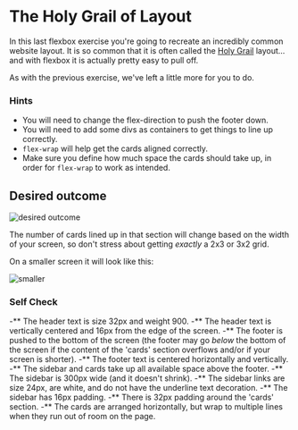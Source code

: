 # The Holy Grail of Layout

In this last flexbox exercise you're going to recreate an incredibly common website layout. It is so common that it is often called the [Holy Grail](https://www.google.com/search?q=holy+grail+layout&tbm=isch&sclient=img) layout... and with flexbox it is actually pretty easy to pull off.

As with the previous exercise, we've left a little more for you to do.

### Hints
- You will need to change the flex-direction to push the footer down.
- You will need to add some divs as containers to get things to line up correctly.
- `flex-wrap` will help get the cards aligned correctly.
-  Make sure you define how much space the cards should take up, in order for `flex-wrap` to work as intended.

## Desired outcome

![desired outcome](./desired-outcome.png)

The number of cards lined up in that section will change based on the width of your screen, so don't stress about getting _exactly_ a 2x3 or 3x2 grid.

On a smaller screen it will look like this:

![smaller](./desired-outcome-smaller.png)

### Self Check
-** The header text is size 32px and weight 900.
-** The header text is vertically centered and 16px from the edge of the screen.
-** The footer is pushed to the bottom of the screen (the footer may go _below_ the bottom of the screen if the content of the 'cards' section overflows and/or if your screen is shorter).
-** The footer text is centered horizontally and vertically.
-** The sidebar and cards take up all available space above the footer.
-** The sidebar is 300px wide (and it doesn't shrink).
-** The sidebar links are size 24px, are white, and do not have the underline text decoration.
-** The sidebar has 16px padding.
-** There is 32px padding around the 'cards' section.
-** The cards are arranged horizontally, but wrap to multiple lines when they run out of room on the page.
